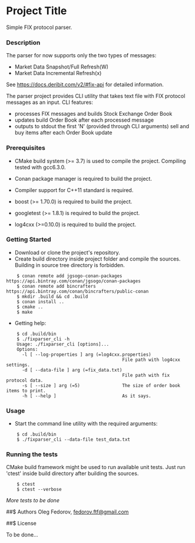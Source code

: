 # Project Title

Simple FIX protocol parser.

### Description

The parser for now supports only the two types of messages: 
- Market Data Snapshot/Full Refresh(W)
- Market Data Incremental Refresh(x)

See https://docs.deribit.com/v2/#fix-api for detailed information.

The parser project provides CLI utility that takes text file with FIX protocol messages as an input. 
CLI features:
- processes FIX messages and builds Stock Exchange Order Book
- updates build Order Book after each processed message
- outputs to stdout the first 'N' (provided through CLI arguments) sell and buy items after each Order Book update    

### Prerequisites

* CMake build system (>= 3.7) is used to compile the project. Compiling tested with gcc6.3.0.
* Conan package manager is required to build the project.
 
* Compiler support for C++11 standard is required.
* boost (>= 1.70.0) is required to build the project.
* googletest (>= 1.8.1) is required to build the project.
* log4cxx (>=0.10.0) is required to build the project.

### Getting Started

* Download or clone the project's repository.
* Create build directory inside project folder and compile the sources. Building in source tree directory is forbidden.

```
    $ conan remote add jgsogo-conan-packages https://api.bintray.com/conan/jgsogo/conan-packages
    $ conan remote add bincrafters https://api.bintray.com/conan/bincrafters/public-conan
    $ mkdir .build && cd .build
    $ conan install ..
    $ cmake ..
    $ make
```
* Getting help:

```
    $ cd .build/bin
    $ ./fixparser_cli -h
    Usage: ./fixparser_cli [options]... 
    Options:
      -l [ --log-properties ] arg (=log4cxx.properties)
                                            File path with log4cxx settings.
      -d [ --data-file ] arg (=fix_data.txt)
                                            File path with fix protocol data.
      -s [ --size ] arg (=5)                The size of order book items to print.
      -h [ --help ]                         As it says.
```

### Usage

* Start the command line utility with the required arguments:

```
    $ cd .build/bin
    $ ./fixparser_cli --data-file test_data.txt
```

### Running the tests
  CMake build framework might be used to run available unit tests. Just run 'ctest' inside build directory after building the sources.

```
    $ ctest
    $ ctest --verbose
```
  *More tests to be done*

##$ Authors
Oleg Fedorov, fedorov.ftf@gmail.com

##$ License

To be done...

